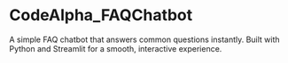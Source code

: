 # CodeAlpha_FAQChatbot
A simple FAQ chatbot that answers common questions instantly. Built with Python and Streamlit for a smooth, interactive experience.
